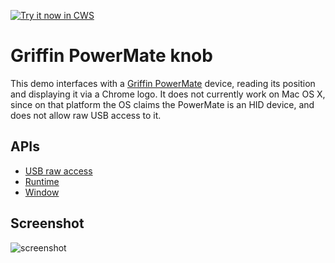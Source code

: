 <a target="_blank" href="https://chrome.google.com/webstore/detail/npiachjbcianljljdlckbnkilpnddnfn">![Try it now in CWS](https://raw.github.com/GoogleChrome/chrome-app-samples/master/tryitnowbutton.png "Click here to install this sample from the Chrome Web Store")</a>


# Griffin PowerMate knob

This demo interfaces with a [Griffin PowerMate](http://en.wikipedia.org/wiki/Griffin_PowerMate) device, reading its position and displaying it via a Chrome logo. It does not currently work on Mac OS X, since on that platform the OS claims the PowerMate is an HID device, and does not allow raw USB access to it.

## APIs

* [USB raw access](https://developer.chrome.com/apps/usb)
* [Runtime](https://developer.chrome.com/apps/runtime)
* [Window](https://developer.chrome.com/apps/app_window)
     
## Screenshot
![screenshot](/apps/samples/usb/knob/assets/screenshot_1280_800.png)

